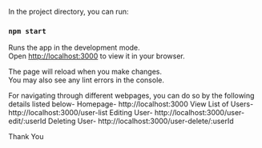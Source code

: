 
In the project directory, you can run:

### `npm start`

Runs the app in the development mode.\
Open [http://localhost:3000](http://localhost:3000) to view it in your browser.

The page will reload when you make changes.\
You may also see any lint errors in the console.

For navigating through different webpages, you can do so by the following details listed below-
Homepage- http://localhost:3000
View List of Users- http://localhost:3000/user-list
Editing User- http://localhost:3000/user-edit/:userId
Deleting User- http://localhost:3000/user-delete/:userId

Thank You
